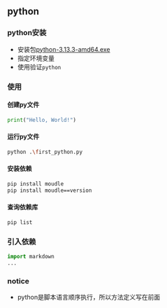## python
### python安装
- 安装包[python-3.13.3-amd64.exe](python-3.13.3-amd64.exe)
- 指定环境变量
- 使用验证``python``

### 使用
#### 创建py文件
```python
print("Hello, World!")
```
#### 运行py文件
```bash
python .\first_python.py
```

#### 安装依赖
```bash
pip install moudle
pip install moudle==version
```

#### 查询依赖库
```bash
pip list
```

### 引入依赖

```python
import markdown
...
```

### notice
- python是脚本语言顺序执行，所以方法定义写在前面
